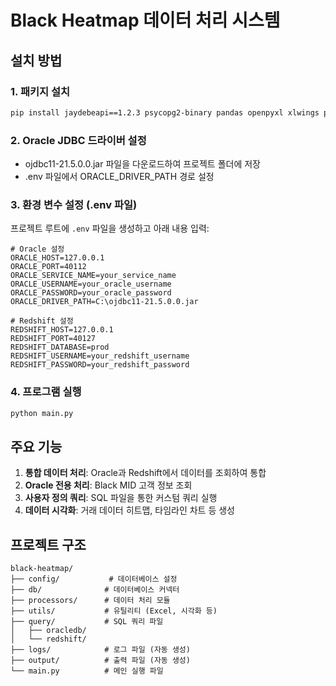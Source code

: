 # Black Heatmap 데이터 처리 시스템

## 설치 방법

### 1. 패키지 설치
```bash
pip install jaydebeapi==1.2.3 psycopg2-binary pandas openpyxl xlwings python-dotenv pyyaml plotly numpy
```

### 2. Oracle JDBC 드라이버 설정
- ojdbc11-21.5.0.0.jar 파일을 다운로드하여 프로젝트 폴더에 저장
- .env 파일에서 ORACLE_DRIVER_PATH 경로 설정

### 3. 환경 변수 설정 (.env 파일)
프로젝트 루트에 `.env` 파일을 생성하고 아래 내용 입력:

```
# Oracle 설정
ORACLE_HOST=127.0.0.1
ORACLE_PORT=40112
ORACLE_SERVICE_NAME=your_service_name
ORACLE_USERNAME=your_oracle_username
ORACLE_PASSWORD=your_oracle_password
ORACLE_DRIVER_PATH=C:\ojdbc11-21.5.0.0.jar

# Redshift 설정
REDSHIFT_HOST=127.0.0.1
REDSHIFT_PORT=40127
REDSHIFT_DATABASE=prod
REDSHIFT_USERNAME=your_redshift_username
REDSHIFT_PASSWORD=your_redshift_password
```

### 4. 프로그램 실행
```bash
python main.py
```

## 주요 기능

1. **통합 데이터 처리**: Oracle과 Redshift에서 데이터를 조회하여 통합
2. **Oracle 전용 처리**: Black MID 고객 정보 조회
3. **사용자 정의 쿼리**: SQL 파일을 통한 커스텀 쿼리 실행
4. **데이터 시각화**: 거래 데이터 히트맵, 타임라인 차트 등 생성

## 프로젝트 구조

```
black-heatmap/
├── config/           # 데이터베이스 설정
├── db/              # 데이터베이스 커넥터
├── processors/      # 데이터 처리 모듈
├── utils/           # 유틸리티 (Excel, 시각화 등)
├── query/           # SQL 쿼리 파일
│   ├── oracledb/
│   └── redshift/
├── logs/            # 로그 파일 (자동 생성)
├── output/          # 출력 파일 (자동 생성)
└── main.py          # 메인 실행 파일
```
